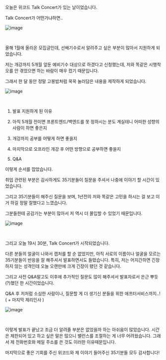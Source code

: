 오늘은 위코드 Talk Concert가 있는 날이었습니다.



Talk Concert가 어떤가냐하면..


![image](https://user-images.githubusercontent.com/88086271/155136494-6e8d37fd-6fb8-4ee2-a73f-232b8d529290.png)


<br>



올해 1월에 올라온 모집글인데, 선배기수로서 알려주고 싶은 부분이 많아서 지원하게 되었습니다.



저는 개강까지 5개월 앞둔 예비기수 대상으로 하겠다고 신청했는데, 저와 똑같은 시행착오를 안 겪었으면 하는 바람이 매우 컸기 때문입니다.



그래서 한 달 동안 정말 고봉밥처럼 꾹꾹 눌러담은 내용을 제작하게 되었습니다.


![image](https://user-images.githubusercontent.com/88086271/155136526-d7be8be7-e614-4f21-9623-49321fce13a4.png)


<br>

1. 발표 지원하게 된 이유

2. 아직 5개월 전이면 프론트엔드/백엔드를 못 정하시는 분도 계실테니 어떠한 성향의 사람이 하면 좋은지

3. 개강까지 공부를 어떻게 하면 좋을지

4. 마지막으로 오프라인 개강 후 어떤 방향으로 공부하면 좋을지

5. Q&A



이렇게 순서를 잡았습니다.



취업 관련된 부분은 감사하게도 35기분들이 질문을 주셔서 나중에 이야기 할 시간이 있었습니다.

그리고 35기분들이 해주신 질문을 보며, 1년전의 저와 똑같은 고민을 하시는 걸 보고 이거 하길 정말 잘했다고 느꼈습니다.

그분들한테 공감가는 부분이 많아서 저 역시 더 몰입할 수 있었기 때문입니다.



![image](https://user-images.githubusercontent.com/88086271/155136566-67f38f90-4308-4dcd-8204-21edc306af1e.png)

<br>

그리고 오늘 19시 30분, Talk Concert가 시작되었습니다.



다른 분들의 얼굴이 나와서 캡처를 할 순 없었지만, 아직 서로의 이름이나 얼굴을 모르는 35기분들이 반응을 잘 해주셔서 발표하면서도 들떴습니다. 특히, 저는 어지간하면 긴장하지 않는 성격인데 오늘 오랜만에 크게 긴장이 됐던 것 같습니다. 

그리고 사전 Q&A말고도 이후에 추가적인 질문도 많이 해주셔서 발표자로서 은근 뿌듯(?)했던 한 시간이었습니다.



Q&A 후 저처럼 소심한 사람이나, 질문할 게 더 생기신 분들을 위한 애프터서비스까지..! ( + 마지막 제리인사 )


![image](https://user-images.githubusercontent.com/88086271/155136592-80c097ca-78b3-430a-ab39-6de3b3236473.png)


<br>

이렇게 발표가 끝났고 조금 더 알려줄 부분은 없었을까 하는 아쉬움이 많았습니다. 시간은 제한되어 있고 하고 싶은 말은 많으니 밸런스를 조절하는 게 너무 어려웠습니다. 그래서 제 전화번호와 메일 주소를 쓴 것도 이러한 이유때문입니다.



마지막으로 좋은 기회를 주신 위코드와 제 이야기 들어주신 35기분들 모두 감사합니다!
